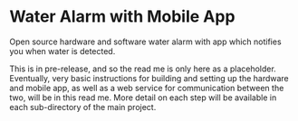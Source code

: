 # Water Alarm with Mobile App

Open source hardware and software water alarm with app which notifies you when water is detected.

This is in pre-release, and so the read me is only here as a placeholder. Eventually, very basic instructions for building and setting up the hardware and mobile app, as well as a web service for communication between the two, will be in this read me. More detail on each step will be available in each sub-directory of the main project. 
